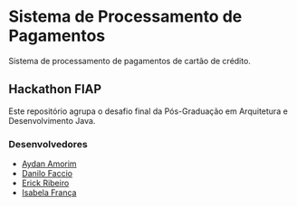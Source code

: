 # Sistema de Processamento de Pagamentos

Sistema de processamento de pagamentos de cartão de crédito.

## Hackathon FIAP

Este repositório agrupa o desafio final da Pós-Graduação em Arquitetura e Desenvolvimento Java.

### Desenvolvedores

- [Aydan Amorim](https://github.com/AydanAmorim)
- [Danilo Faccio](https://github.com/DFaccio)
- [Erick Ribeiro](https://github.com/erickmatheusribeiro)
- [Isabela França](https://github.com/fysabelah)